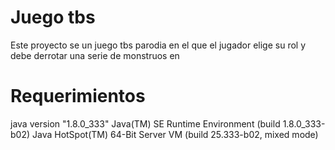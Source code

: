 # Juego tbs
Este proyecto se un juego tbs parodia en el que el jugador elige su rol y debe derrotar una serie de monstruos en 
# Requerimientos
java version "1.8.0_333"
Java(TM) SE Runtime Environment (build 1.8.0_333-b02)
Java HotSpot(TM) 64-Bit Server VM (build 25.333-b02, mixed mode)